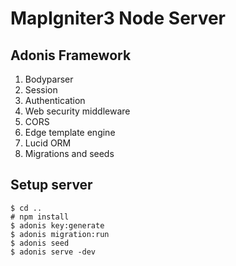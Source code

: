 # MapIgniter3 Node Server

## Adonis Framework

1. Bodyparser
2. Session
3. Authentication
4. Web security middleware
5. CORS
6. Edge template engine
7. Lucid ORM
8. Migrations and seeds

## Setup server

```
$ cd ..
# npm install
$ adonis key:generate
$ adonis migration:run
$ adonis seed
$ adonis serve -dev
```
